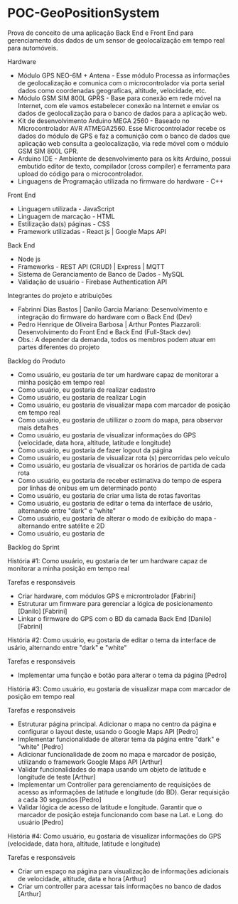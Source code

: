 # POC-GeoPositionSystem
Prova de conceito de uma aplicação Back End e Front End para gerenciamento dos dados de um sensor de geolocalização em tempo real para automóveis.

Hardware

- Módulo GPS NEO-6M + Antena - Esse módulo Processa as informações de geolocalização e comunica com o microcontrolador via porta serial dados como coordenadas geograficas, altitude, velocidade, etc.
- Módulo GSM SIM 800L GPRS - Base para conexão em rede móvel na Internet, com ele vamos estabelecer conexão na Internet e enviar os dados de geolocalização para o banco de dados para a aplicação web.
- Kit de desenvolvimento Arduino MEGA 2560 - Baseado no Microcontrolador AVR ATMEGA2560. Esse Microcontrolador recebe os dados do módulo de GPS e faz a comunição com o banco de dados que aplicação web consulta a geolocalização, via rede móvel com o módulo GSM SIM 800L GPR.
- Arduino IDE - Ambiente de desenvolvimento  para os kits Arduino, possui embutido editor de texto, compilador (cross compiler) e ferramenta para upload do código para o microcontrolador.
- Linguagens de Programação utilizada no firmware do hardware - C++

Front End

- Linguagem utilizada - JavaScript
- Linguagem de marcação - HTML
- Estilização da(s) páginas - CSS
- Framework utilizadas - React js | Google Maps API 

Back End 

- Node js
- Frameworks - REST API (CRUD) | Express | MQTT
- Sistema de Geranciamento de Banco de Dados - MySQL
- Validação de usuário - Firebase Authentication API

Integrantes do projeto e atribuições

- Fabrinni Dias Bastos | Danilo Garcia Mariano: Desenvolvimento e integração do firmware do hardware com o Back End (Dev)
- Pedro Henrique de Oliveira Barbosa | Arthur Pontes Piazzaroli: Desenvolvimento do Front End e Back End (Full-Stack dev)
- Obs.: A depender da demanda, todos os membros podem atuar em partes diferentes do projeto 


Backlog do Produto

- Como usuário, eu gostaria de ter um hardware capaz de monitorar a minha posição em tempo real 
- Como usuário, eu gostaria de realizar cadastro
- Como usuário, eu gostaria de realizar Login
- Como usuário, eu gostaria de visualizar mapa com marcador de posição em tempo real
- Como usuário, eu gostaria de utillizar o zoom do mapa, para observar mais detalhes
- Como usuário, eu gostaria de visualizar informações do GPS (velocidade, data hora, altitude, latitude e longitude)
- Como usuário, eu gostaria de fazer logout da página
- Como usuário, eu gostaria de visualizar rota (s) percorridas pelo veículo
- Como usuário, eu gostaria de visualizar os horários de partida de cada rota
- Como usuário, eu gostaria de receber estimativa do tempo de espera por linhas de onibus em um determinado ponto
- Como usuário, eu gostaria de criar uma lista de rotas favoritas
- Como usuário, eu gostaria de editar o tema da interface de usário, alternando entre "dark" e "white"
- Como usuário, eu gostaria de alterar o modo de exibição do mapa - alternando entre satélite e 2D
- Como usuário, eu gostaria de 



Backlog do Sprint

História #1: Como usuário, eu gostaria de ter um hardware capaz de monitorar a minha posição em tempo real 

Tarefas e responsáveis

- Criar hardware, com módulos GPS e microntrolador [Fabrini]
- Estruturar um firmware para gerenciar a lógica de posicionamento [Danilo] [Fabrini]
- Linkar o firmware do GPS com o BD da camada Back End [Danilo] [Fabrini]

História #2: Como usuário, eu gostaria de editar o tema da interface de usário, alternando entre "dark" e "white"

Tarefas e responsáveis

- Implementar uma função e botão para alterar o tema da página [Pedro]
  
História #3: Como usuário, eu gostaria de visualizar mapa com marcador de posição em tempo real

Tarefas e responsáveis

- Estruturar página principal. Adicionar o mapa no centro da página e configurar o layout deste, usando o Google Maps API [Pedro]
- Implementar funcionalidade de alterar tema da página entre "dark" e "white" [Pedro]
- Adicionar funcionalidade de zoom no mapa e marcador de posição, utilizando o framework Google Maps API [Arthur]
- Validar funcionalidades do mapa usando um objeto de latitude e longitude de teste [Arthur] 
- Implementar um Controller para gerenciamento de requisições de acesso as informações de latitude e longitude (do BD). Gerar requisição a cada 30 segundos [Pedro]
- Validar lógica de acesso de latitude e longitude. Garantir que o marcador de posição esteja funcionando com base na Lat. e Long. do usuário [Pedro]

História #4: Como usuário, eu gostaria de visualizar informações do GPS (velocidade, data hora, altitude, latitude e longitude)

Tarefas e responsáveis

- Criar um espaço na página para visualização de informações adicionais de velocidade, altitude, data e hora [Arthur]
- Criar um controller para acessar tais informações no banco de dados [Arthur]







